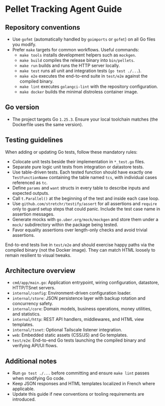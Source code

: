 # Pellet Tracking Agent Guide

## Repository conventions
- Use `gofmt` (automatically handled by `goimports` or `gofmt`) on all Go files you modify.
- Prefer `make` targets for common workflows. Useful commands:
  - `make tools` installs development helpers such as `mockgen`.
  - `make build` compiles the release binary into `bin/pellets`.
  - `make run` builds and runs the HTTP server locally.
  - `make test` runs all unit and integration tests (`go test ./...`).
  - `make e2e` executes the end-to-end suite in `test/e2e` against the compiled binary.
  - `make lint` executes `golangci-lint` with the repository configuration.
  - `make docker` builds the minimal distroless container image.

## Go version
- The project targets Go `1.25.3`. Ensure your local toolchain matches (the Dockerfile uses the same version).

## Testing guidelines
When adding or updating Go tests, follow these mandatory rules:
- Colocate unit tests beside their implementation in `*_test.go` files.
- Separate pure logic unit tests from integration or datastore tests.
- Use table-driven tests. Each tested function should have exactly one `TestFunctionName` containing the table named `tcs`, with individual cases referenced as `tc`.
- Define `params` and `want` structs in every table to describe inputs and expected outputs.
- Call `t.Parallel()` at the beginning of the test and inside each case loop.
- Use `github.com/stretchr/testify/assert` for all assertions and `require` only to guard setup steps that could panic. Include the test case name in assertion messages.
- Generate mocks with `go.uber.org/mock/mockgen` and store them under a `mock/` subdirectory within the package being tested.
- Favor equality assertions over length-only checks and avoid trivial assertions.

End-to-end tests live in `test/e2e` and should exercise happy paths via the compiled binary (not the Docker image). They can match HTML loosely to remain resilient to visual tweaks.

## Architecture overview
- `cmd/app/main.go`: Application entrypoint, wiring configuration, datastore, HTTP/TSnet servers.
- `internal/config`: Environment-driven configuration loader.
- `internal/store`: JSON persistence layer with backup rotation and concurrency safety.
- `internal/core`: Domain models, business operations, money utilities, and statistics.
- `internal/http`: REST API handlers, middlewares, and HTML view templates.
- `internal/tsnet`: Optional Tailscale listener integration.
- `web`: Embedded static assets (CSS/JS) and Go templates.
- `test/e2e`: End-to-end Go tests launching the compiled binary and verifying API/UI flows.

## Additional notes
- Run `go test ./...` before committing and ensure `make lint` passes when modifying Go code.
- Keep JSON responses and HTML templates localized in French where applicable.
- Update this guide if new conventions or tooling requirements are introduced.
